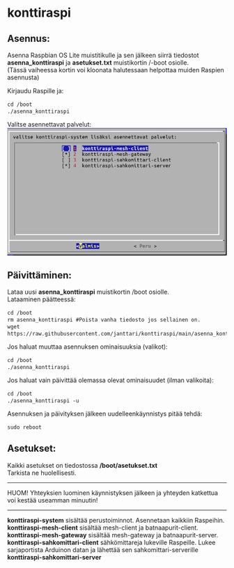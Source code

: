 # konttiraspi  
## Asennus:  
Asenna Raspbian OS Lite muistitikulle ja sen jälkeen siirrä tiedostot  
**asenna_konttiraspi** ja **asetukset.txt** muistikortin /-boot osiolle.  
(Tässä vaiheessa kortin voi kloonata halutessaan helpottaa muiden Raspien asennusta)  
  
Kirjaudu Raspille ja:  

    cd /boot  
    ./asenna_konttiraspi  
  
Valitse asennettavat palvelut:  
![](https://raw.githubusercontent.com/janttari/konttiraspi/main/doc/konttiraspivalikko.png)  


## Päivittäminen:  
Lataa uusi **asenna_konttiraspi** muistikortin /boot osiolle.  
Lataaminen päätteessä:
  
    cd /boot  
    rm asenna_konttiraspi #Poista vanha tiedosto jos sellainen on.  
    wget https://raw.githubusercontent.com/janttari/konttiraspi/main/asenna_konttiraspi  
  

Jos haluat muuttaa asennuksen ominaisuuksia (valikot):  

    cd /boot    
    ./asenna_konttiraspi
  
Jos haluat vain päivittää olemassa olevat ominaisuudet (ilman valikoita):
  
    cd /boot  
    ./asenna_konttiraspi -u
  
Asennuksen ja päivityksen jälkeen uudelleenkäynnistys pitää tehdä:  
  
    sudo reboot
  
## Asetukset:
Kaikki asetukset on tiedostossa **/boot/asetukset.txt**  
Tarkista ne huolellisesti.  
  

-------
HUOM! Yhteyksien luominen käynnistyksen jälkeen ja yhteyden katkettua voi kestää useamman minuutin!  
  

-------

**konttiraspi-system** sisältää perustoiminnot. Asennetaan kaikkiin Raspeihin.  
**konttiraspi-mesh-client** sisältää mesh-client ja batnaapurit-client.  
**konttiraspi-mesh-gateway**  sisältää mesh-gateway ja batnaapurit-server.  
**konttiraspi-sahkomittari-client**  sähkömittareja lukeville Raspeille. Lukee sarjaportista Arduinon datan ja lähettää sen sahkomittari-serverille  
**konttiraspi-sahkomittari-server**  



